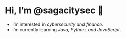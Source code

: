 # Hi, I’m @sagacitysec 👋
- I’m interested in *cybersecurity and finance*.
- I’m currently learning *Java, Python, and JavaScript*.

<!---
sagacitysec/sagacitysec is a ✨ special ✨ repository because its `README.md` (this file) appears on your GitHub profile.
You can click the Preview link to take a look at your changes.
--->
